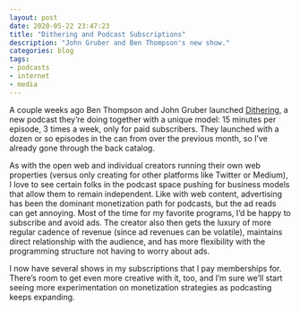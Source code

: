 ```yaml
---
layout: post
date: 2020-05-22 23:47:23
title: "Dithering and Podcast Subscriptions"
description: "John Gruber and Ben Thompson's new show."
categories: blog
tags:
- podcasts
- internet
- media
---
```


A couple weeks ago Ben Thompson and John Gruber launched [Dithering](https://daringfireball.net/2020/05/dithering "Dithering"), a new podcast they’re doing together with a unique model: 15 minutes per episode, 3 times a week, only for paid subscribers. They launched with a dozen or so episodes in the can from over the previous month, so I’ve already gone through the back catalog.

As with the open web and individual creators running their own web properties (versus only creating for other platforms like Twitter or Medium), I love to see certain folks in the podcast space pushing for business models that allow them to remain independent. Like with web content, advertising has been the dominant monetization path for podcasts, but the ad reads can get annoying. Most of the time for my favorite programs, I’d be happy to subscribe and avoid ads. The creator also then gets the luxury of more regular cadence of revenue (since ad revenues can be volatile), maintains direct relationship with the audience, and has more flexibility with the programming structure not having to worry about ads.

I now have several shows in my subscriptions that I pay memberships for. There’s room to get even more creative with it, too, and I’m sure we’ll start seeing more experimentation on monetization strategies as podcasting keeps expanding.

